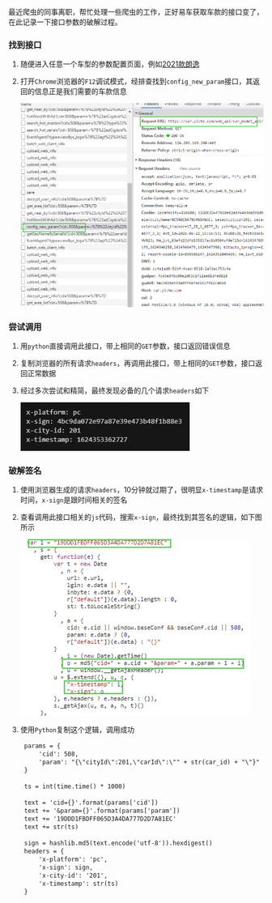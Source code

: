 
最近爬虫的同事离职，帮忙处理一些爬虫的工作，正好易车获取车款的接口变了，在此记录一下接口参数的破解过程。

### 找到接口

1. 随便进入任意一个车型的参数配置页面，例如[2021款朗逸](https://car.yiche.com/langyi/m144753/peizhi/)  
2. 打开`Chrome`浏览器的`F12`调试模式，经排查找到`config_new_param`接口，其返回的信息正是我们需要的车款信息
   
    ![调试模式](/static/images/22/1.png)

### 尝试调用

1. 用`python`直接调用此接口，带上相同的`GET`参数，接口返回错误信息
2. 复制浏览器的所有请求`headers`，再调用此接口，带上相同的`GET`参数，接口返回正常数据
3. 经过多次尝试和精简，最终发现必备的几个请求`headers`如下  

   ![必备参数](/static/images/22/2.png)

### 破解签名

1. 使用浏览器生成的请求`headers`，10分钟就过期了，很明显`x-timestamp`是请求时间，`x-sign`是跟时间相关的签名
2. 查看调用此接口相关的`js`代码，搜索`x-sign`，最终找到其签名的逻辑，如下图所示
   
   ![签名过程](/static/images/22/3.jpg)
3. 使用`Python`复制这个逻辑，调用成功
   ```
    params = {
        'cid': 508,
        'param': "{\"cityId\":201,\"carId\":\"" + str(car_id) + "\"}"
    }

    ts = int(time.time() * 1000)

    text = 'cid={}'.format(params['cid'])
    text += '&param={}'.format(params['param'])
    text += '19DDD1FBDFF065D3A4DA777D2D7A81EC'
    text += str(ts)

    sign = hashlib.md5(text.encode('utf-8')).hexdigest()
    headers = {
        'x-platform': 'pc',
        'x-sign': sign,
        'x-city-id': '201',
        'x-timestamp': str(ts)
    }
   ```